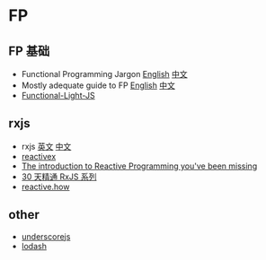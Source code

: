 # FP

## FP 基础

- Functional Programming Jargon [English](https://github.com/hemanth/functional-programming-jargon/blob/master/readme.md) [中文](https://github.com/shfshanyue/fp-jargon-zh/#arity)
- Mostly adequate guide to FP  [English](https://github.com/MostlyAdequate/mostly-adequate-guide/blob/master/README.md) [中文](https://github.com/llh911001/mostly-adequate-guide-chinese)
- [Functional-Light-JS](https://github.com/getify/Functional-Light-JS)

## rxjs

- rxjs [英文](https://rxjs-dev.firebaseapp.com/) [中文](https://cn.rx.js.org/)
- [reactivex](http://reactivex.io/)
- [The introduction to Reactive Programming you've been missing](https://gist.github.com/staltz/868e7e9bc2a7b8c1f754)
- [30 天精通 RxJS 系列](https://ithelp.ithome.com.tw/users/20103367/ironman/1199)
- [reactive.how](http://reactive.how/)

## other

- [underscorejs](https://underscorejs.org/)
- [lodash](https://lodash.com/)
